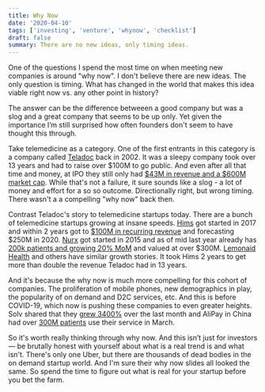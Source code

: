 ```yaml
---
title: Why Now
date: '2020-04-10'
tags: ['investing', 'venture', 'whynow', 'checklist']
draft: false
summary: There are no new ideas, only timing ideas.
---
```



One of the questions I spend the most time on when meeting new companies is around "why now". I don't believe there are new ideas. The only question is timing. What has changed in the world that makes this idea viable right now vs. any other point in history?

The answer can be the difference betweeen a good company but was a slog and a great company that seems to be up only. Yet given the importance I’m still surprised how often founders don't seem to have thought this through.

Take telemedicine as a category. One of the first entrants in this category is a company called [Teladoc](https://en.wikipedia.org/wiki/Teladoc_Health) back in 2002. It was a sleepy company took over 13 years and had to raise over \$100M to go public. And even  after all that time and money, at IPO they still only had [\$43M in revenue and a \$600M market cap](https://rockhealth.com/deconstructing-teladoc-ipo-s-1/). While that's not a failure, it sure sounds like a slog - a lot of money and effort for a so so outcome. Directionally right, but wrong timing. There wasn't a a compelling "why now" back then.

Contrast Teladoc's story to telemedicine startups today. There are a bunch of telemedicine startups growing at insane speeds. [Hims](https://www.forhims.com/) got started in 2017 and within 2 years got to [\$100M in recurring revenue](https://www.cnbc.com/2019/11/17/hims-aims-to-raise-200-million-as-sales-of-mens-health-products-grow.html) and forecasting \$250M in 2020. [Nurx](https://www.nurx.com/) got started in 2015 and as of mid last year already has [200k patients and growing 20% MoM](https://techcrunch.com/2019/08/15/birth-control-delivery-startup-nurx-approaches-300m-valuation/) and valued at over \$300M. [Lemonaid Health](https://www.lemonaidhealth.com/) and others have similar growth stories. It took Hims 2 years to get more than double the revenue Teladoc had in 13 years.

And it's because the why now is much more compelling for this cohort of companies. The proliferation of mobile phones, new demographics in play, the popularity of on demand and D2C services, etc. And this is before COVID-19, which now is pushing these companies to even greater heights. Solv shared that they [grew 3400%](https://medium.com/solv/the-rise-of-telemedicine-how-covid-19-is-fundamentally-changing-healthcare-for-all-of-us-ad153eb43839) over the last month and AliPay in China had over [300M patients](https://twitter.com/Alipay/status/1230473712719130626?s=20) use their service in March.

So it's worth really thinking through why now. And this isn’t just for investors — be brutally honest with yourself about what is a real trend is and what isn't. There's only one Uber, but there are thousands of dead bodies in the on demand startup world. And I'm sure their why now slides all looked the same. So spend the time to figure out what is real for your startup before you bet the farm.
